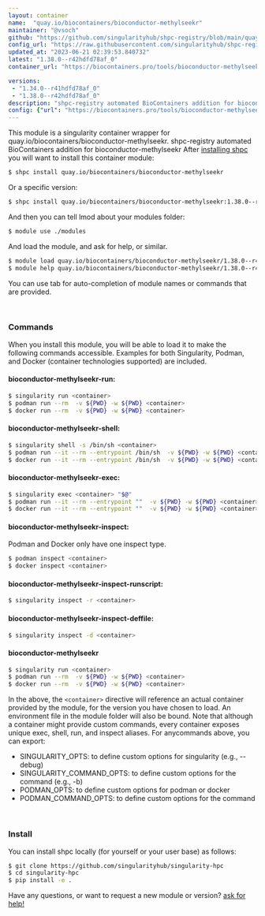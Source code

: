 ```yaml
---
layout: container
name:  "quay.io/biocontainers/bioconductor-methylseekr"
maintainer: "@vsoch"
github: "https://github.com/singularityhub/shpc-registry/blob/main/quay.io/biocontainers/bioconductor-methylseekr/container.yaml"
config_url: "https://raw.githubusercontent.com/singularityhub/shpc-registry/main/quay.io/biocontainers/bioconductor-methylseekr/container.yaml"
updated_at: "2023-06-21 02:39:53.840732"
latest: "1.38.0--r42hdfd78af_0"
container_url: "https://biocontainers.pro/tools/bioconductor-methylseekr"

versions:
 - "1.34.0--r41hdfd78af_0"
 - "1.38.0--r42hdfd78af_0"
description: "shpc-registry automated BioContainers addition for bioconductor-methylseekr"
config: {"url": "https://biocontainers.pro/tools/bioconductor-methylseekr", "maintainer": "@vsoch", "description": "shpc-registry automated BioContainers addition for bioconductor-methylseekr", "latest": {"1.38.0--r42hdfd78af_0": "sha256:9772acf039a0dab82ecda3462d01165edfb40b33962a3c7f51f79fbd592b49b8"}, "tags": {"1.34.0--r41hdfd78af_0": "sha256:fd810c9eb0ab5620b5c8915a51845e25d12796cd40ac70fe8e9229941f466cb7", "1.38.0--r42hdfd78af_0": "sha256:9772acf039a0dab82ecda3462d01165edfb40b33962a3c7f51f79fbd592b49b8"}, "docker": "quay.io/biocontainers/bioconductor-methylseekr"}
---
```


This module is a singularity container wrapper for quay.io/biocontainers/bioconductor-methylseekr.
shpc-registry automated BioContainers addition for bioconductor-methylseekr
After [installing shpc](#install) you will want to install this container module:


```bash
$ shpc install quay.io/biocontainers/bioconductor-methylseekr
```

Or a specific version:

```bash
$ shpc install quay.io/biocontainers/bioconductor-methylseekr:1.38.0--r42hdfd78af_0
```

And then you can tell lmod about your modules folder:

```bash
$ module use ./modules
```

And load the module, and ask for help, or similar.

```bash
$ module load quay.io/biocontainers/bioconductor-methylseekr/1.38.0--r42hdfd78af_0
$ module help quay.io/biocontainers/bioconductor-methylseekr/1.38.0--r42hdfd78af_0
```

You can use tab for auto-completion of module names or commands that are provided.

<br>

### Commands

When you install this module, you will be able to load it to make the following commands accessible.
Examples for both Singularity, Podman, and Docker (container technologies supported) are included.

#### bioconductor-methylseekr-run:

```bash
$ singularity run <container>
$ podman run --rm  -v ${PWD} -w ${PWD} <container>
$ docker run --rm  -v ${PWD} -w ${PWD} <container>
```

#### bioconductor-methylseekr-shell:

```bash
$ singularity shell -s /bin/sh <container>
$ podman run --it --rm --entrypoint /bin/sh  -v ${PWD} -w ${PWD} <container>
$ docker run --it --rm --entrypoint /bin/sh  -v ${PWD} -w ${PWD} <container>
```

#### bioconductor-methylseekr-exec:

```bash
$ singularity exec <container> "$@"
$ podman run --it --rm --entrypoint ""  -v ${PWD} -w ${PWD} <container> "$@"
$ docker run --it --rm --entrypoint ""  -v ${PWD} -w ${PWD} <container> "$@"
```

#### bioconductor-methylseekr-inspect:

Podman and Docker only have one inspect type.

```bash
$ podman inspect <container>
$ docker inspect <container>
```

#### bioconductor-methylseekr-inspect-runscript:

```bash
$ singularity inspect -r <container>
```

#### bioconductor-methylseekr-inspect-deffile:

```bash
$ singularity inspect -d <container>
```



#### bioconductor-methylseekr

```bash
$ singularity run <container>
$ podman run --rm  -v ${PWD} -w ${PWD} <container>
$ docker run --rm  -v ${PWD} -w ${PWD} <container>
```


In the above, the `<container>` directive will reference an actual container provided
by the module, for the version you have chosen to load. An environment file in the
module folder will also be bound. Note that although a container
might provide custom commands, every container exposes unique exec, shell, run, and
inspect aliases. For anycommands above, you can export:

 - SINGULARITY_OPTS: to define custom options for singularity (e.g., --debug)
 - SINGULARITY_COMMAND_OPTS: to define custom options for the command (e.g., -b)
 - PODMAN_OPTS: to define custom options for podman or docker
 - PODMAN_COMMAND_OPTS: to define custom options for the command

<br>

### Install

You can install shpc locally (for yourself or your user base) as follows:

```bash
$ git clone https://github.com/singularityhub/singularity-hpc
$ cd singularity-hpc
$ pip install -e .
```

Have any questions, or want to request a new module or version? [ask for help!](https://github.com/singularityhub/singularity-hpc/issues)